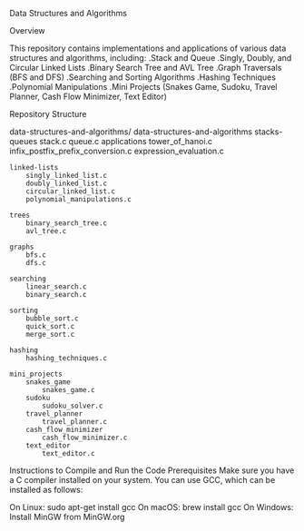 Data Structures and Algorithms

Overview

This repository contains implementations and applications of various data structures and algorithms, including:
.Stack and Queue
.Singly, Doubly, and Circular Linked Lists
.Binary Search Tree and AVL Tree
.Graph Traversals (BFS and DFS)
.Searching and Sorting Algorithms
.Hashing Techniques
.Polynomial Manipulations
.Mini Projects (Snakes Game, Sudoku, Travel Planner, Cash Flow Minimizer, Text Editor)


Repository Structure

data-structures-and-algorithms/
data-structures-and-algorithms
    stacks-queues
        stack.c
        queue.c
        applications
            tower_of_hanoi.c
            infix_postfix_prefix_conversion.c
            expression_evaluation.c

    linked-lists
        singly_linked_list.c
        doubly_linked_list.c
        circular_linked_list.c
        polynomial_manipulations.c

    trees
        binary_search_tree.c
        avl_tree.c

    graphs
        bfs.c
        dfs.c

    searching
        linear_search.c
        binary_search.c

    sorting
        bubble_sort.c
        quick_sort.c
        merge_sort.c

    hashing
        hashing_techniques.c

    mini_projects
        snakes_game
            snakes_game.c
        sudoku
            sudoku_solver.c
        travel_planner
            travel_planner.c
        cash_flow_minimizer
            cash_flow_minimizer.c
        text_editor
            text_editor.c


Instructions to Compile and Run the Code
Prerequisites
Make sure you have a C compiler installed on your system. You can use GCC, which can be installed as follows:

On Linux: sudo apt-get install gcc
On macOS: brew install gcc
On Windows: Install MinGW from MinGW.org

